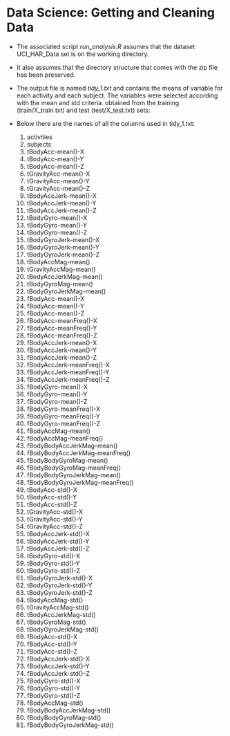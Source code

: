 # Data Science: Getting and Cleaning Data

* The associated script *run_analysis.R* assumes that the dataset UCI_HAR_Data set is on the working directory.
* It also assumes that the directory structure that comes with the zip file has been preserved.
* The output file is named *tidy_1.txt* and contains the means of variable for each activity and each subject. The variables were selected according with the mean and std criteria.
  obtained from the training (train/X_train.txt) and test (test/X_test.txt) sets: 
* Below there are the names of all the columns used in tidy_1.txt:

    1. activities
    2. subjects
    3. tBodyAcc-mean()-X
    4. tBodyAcc-mean()-Y
    5. tBodyAcc-mean()-Z
    6. tGravityAcc-mean()-X
    7. tGravityAcc-mean()-Y
    8. tGravityAcc-mean()-Z
    9. tBodyAccJerk-mean()-X
    10. tBodyAccJerk-mean()-Y
    11. tBodyAccJerk-mean()-Z
    12. tBodyGyro-mean()-X
    13. tBodyGyro-mean()-Y
    14. tBodyGyro-mean()-Z
    15. tBodyGyroJerk-mean()-X
    16. tBodyGyroJerk-mean()-Y
    17. tBodyGyroJerk-mean()-Z
    18. tBodyAccMag-mean()
    19. tGravityAccMag-mean()
    20. tBodyAccJerkMag-mean()
    21. tBodyGyroMag-mean()
    22. tBodyGyroJerkMag-mean()
    23. fBodyAcc-mean()-X
    24. fBodyAcc-mean()-Y
    25. fBodyAcc-mean()-Z
    26. fBodyAcc-meanFreq()-X
    27. fBodyAcc-meanFreq()-Y
    28. fBodyAcc-meanFreq()-Z
    29. fBodyAccJerk-mean()-X
    30. fBodyAccJerk-mean()-Y
    31. fBodyAccJerk-mean()-Z
    32. fBodyAccJerk-meanFreq()-X
    33. fBodyAccJerk-meanFreq()-Y
    34. fBodyAccJerk-meanFreq()-Z
    35. fBodyGyro-mean()-X
    36. fBodyGyro-mean()-Y
    37. fBodyGyro-mean()-Z
    38. fBodyGyro-meanFreq()-X
    39. fBodyGyro-meanFreq()-Y
    40. fBodyGyro-meanFreq()-Z
    41. fBodyAccMag-mean()
    42. fBodyAccMag-meanFreq()
    43. fBodyBodyAccJerkMag-mean()
    44. fBodyBodyAccJerkMag-meanFreq()
    45. fBodyBodyGyroMag-mean()
    46. fBodyBodyGyroMag-meanFreq()
    47. fBodyBodyGyroJerkMag-mean()
    48. fBodyBodyGyroJerkMag-meanFreq()
    49. tBodyAcc-std()-X
    50. tBodyAcc-std()-Y
    51. tBodyAcc-std()-Z
    52. tGravityAcc-std()-X
    53. tGravityAcc-std()-Y
    54. tGravityAcc-std()-Z
    55. tBodyAccJerk-std()-X
    56. tBodyAccJerk-std()-Y
    57. tBodyAccJerk-std()-Z
    58. tBodyGyro-std()-X
    59. tBodyGyro-std()-Y
    60. tBodyGyro-std()-Z
    61. tBodyGyroJerk-std()-X
    62. tBodyGyroJerk-std()-Y
    63. tBodyGyroJerk-std()-Z
    64. tBodyAccMag-std()
    65. tGravityAccMag-std()
    66. tBodyAccJerkMag-std()
    67. tBodyGyroMag-std()
    68. tBodyGyroJerkMag-std()
    69. fBodyAcc-std()-X
    70. fBodyAcc-std()-Y
    71. fBodyAcc-std()-Z
    72. fBodyAccJerk-std()-X
    73. fBodyAccJerk-std()-Y
    74. fBodyAccJerk-std()-Z
    75. fBodyGyro-std()-X
    76. fBodyGyro-std()-Y
    77. fBodyGyro-std()-Z
    78. fBodyAccMag-std()
    79. fBodyBodyAccJerkMag-std()
    80. fBodyBodyGyroMag-std()
    81. fBodyBodyGyroJerkMag-std()
